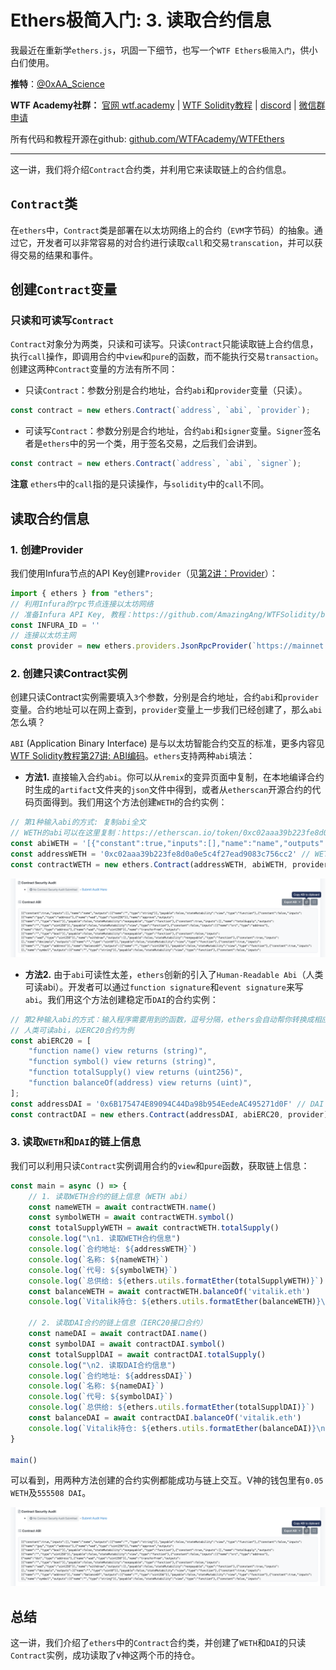 # Ethers极简入门: 3. 读取合约信息

我最近在重新学`ethers.js`，巩固一下细节，也写一个`WTF Ethers极简入门`，供小白们使用。

**推特**：[@0xAA_Science](https://twitter.com/0xAA_Science)

**WTF Academy社群：** [官网 wtf.academy](https://wtf.academy) | [WTF Solidity教程](https://github.com/AmazingAng/WTFSolidity) | [discord](https://discord.gg/5akcruXrsk) | [微信群申请](https://docs.google.com/forms/d/e/1FAIpQLSe4KGT8Sh6sJ7hedQRuIYirOoZK_85miz3dw7vA1-YjodgJ-A/viewform)

所有代码和教程开源在github: [github.com/WTFAcademy/WTFEthers](https://github.com/WTFAcademy/WTFEthers)

-----

这一讲，我们将介绍`Contract`合约类，并利用它来读取链上的合约信息。

## `Contract`类

在`ethers`中，`Contract`类是部署在以太坊网络上的合约（`EVM`字节码）的抽象。通过它，开发者可以非常容易的对合约进行读取`call`和交易`transcation`，并可以获得交易的结果和事件。

## 创建`Contract`变量

### 只读和可读写`Contract`

`Contract`对象分为两类，只读和可读写。只读`Contract`只能读取链上合约信息，执行`call`操作，即调用合约中`view`和`pure`的函数，而不能执行交易`transaction`。创建这两种`Contract`变量的方法有所不同：

- 只读`Contract`：参数分别是合约地址，合约`abi`和`provider`变量（只读）。

```javascript
const contract = new ethers.Contract(`address`, `abi`, `provider`);
```

- 可读写`Contract`：参数分别是合约地址，合约`abi`和`signer`变量。`Signer`签名者是`ethers`中的另一个类，用于签名交易，之后我们会讲到。

```javascript
const contract = new ethers.Contract(`address`, `abi`, `signer`);
```

**注意** `ethers`中的`call`指的是只读操作，与`solidity`中的`call`不同。

## 读取合约信息

### 1. 创建Provider

我们使用Infura节点的API Key创建`Provider`（见[第2讲：Provider](../02_Provider/readme.md)）：
```javascript
import { ethers } from "ethers";
// 利用Infura的rpc节点连接以太坊网络
// 准备Infura API Key, 教程：https://github.com/AmazingAng/WTFSolidity/blob/main/Topics/Tools/TOOL02_Infura/readme.md
const INFURA_ID = ''
// 连接以太坊主网
const provider = new ethers.providers.JsonRpcProvider(`https://mainnet.infura.io/v3/${INFURA_ID}`)
```

### 2. 创建只读Contract实例

创建只读Contract实例需要填入`3`个参数，分别是合约地址，合约`abi`和`provider`变量。合约地址可以在网上查到，`provider`变量上一步我们已经创建了，那么`abi`怎么填？

`ABI` (Application Binary Interface) 是与以太坊智能合约交互的标准，更多内容见[WTF Solidity教程第27讲: ABI编码](https://github.com/AmazingAng/WTFSolidity/blob/main/27_ABIEncode/readme.md)。`ethers`支持两种`abi`填法：

- **方法1.**  直接输入合约`abi`。你可以从`remix`的变异页面中复制，在本地编译合约时生成的`artifact`文件夹的`json`文件中得到，或者从`etherscan`开源合约的代码页面得到。我们用这个方法创建`WETH`的合约实例：

```javascript
// 第1种输入abi的方式: 复制abi全文
// WETH的abi可以在这里复制：https://etherscan.io/token/0xc02aaa39b223fe8d0a0e5c4f27ead9083c756cc2#code
const abiWETH = '[{"constant":true,"inputs":[],"name":"name","outputs":[{"name":"","type":"string"}],"payable":false,"stateMutability":"view",...太长后面省略...';
const addressWETH = '0xc02aaa39b223fe8d0a0e5c4f27ead9083c756cc2' // WETH Contract
const contractWETH = new ethers.Contract(addressWETH, abiWETH, provider)

```


![在Etherscan得到abi](img/3-1.png)



- **方法2.** 由于`abi`可读性太差，`ethers`创新的引入了`Human-Readable Abi`（人类可读abi）。开发者可以通过`function signature`和`event signature`来写`abi`。我们用这个方法创建稳定币`DAI`的合约实例：

```javascript
// 第2种输入abi的方式：输入程序需要用到的函数，逗号分隔，ethers会自动帮你转换成相应的abi
// 人类可读abi，以ERC20合约为例
const abiERC20 = [
    "function name() view returns (string)",
    "function symbol() view returns (string)",
    "function totalSupply() view returns (uint256)",
    "function balanceOf(address) view returns (uint)",
];
const addressDAI = '0x6B175474E89094C44Da98b954EedeAC495271d0F' // DAI Contract
const contractDAI = new ethers.Contract(addressDAI, abiERC20, provider)
```

### 3. 读取`WETH`和`DAI`的链上信息

我们可以利用只读`Contract`实例调用合约的`view`和`pure`函数，获取链上信息：

```javascript
const main = async () => {
    // 1. 读取WETH合约的链上信息（WETH abi）
    const nameWETH = await contractWETH.name()
    const symbolWETH = await contractWETH.symbol()
    const totalSupplyWETH = await contractWETH.totalSupply()
    console.log("\n1. 读取WETH合约信息")
    console.log(`合约地址: ${addressWETH}`)
    console.log(`名称: ${nameWETH}`)
    console.log(`代号: ${symbolWETH}`)
    console.log(`总供给: ${ethers.utils.formatEther(totalSupplyWETH)}`)
    const balanceWETH = await contractWETH.balanceOf('vitalik.eth')
    console.log(`Vitalik持仓: ${ethers.utils.formatEther(balanceWETH)}\n`)

    // 2. 读取DAI合约的链上信息（IERC20接口合约）
    const nameDAI = await contractDAI.name()
    const symbolDAI = await contractDAI.symbol()
    const totalSupplDAI = await contractDAI.totalSupply()
    console.log("\n2. 读取DAI合约信息")
    console.log(`合约地址: ${addressDAI}`)
    console.log(`名称: ${nameDAI}`)
    console.log(`代号: ${symbolDAI}`)
    console.log(`总供给: ${ethers.utils.formatEther(totalSupplDAI)}`)
    const balanceDAI = await contractDAI.balanceOf('vitalik.eth')
    console.log(`Vitalik持仓: ${ethers.utils.formatEther(balanceDAI)}\n`)
}

main()
```

可以看到，用两种方法创建的合约实例都能成功与链上交互。V神的钱包里有`0.05 WETH`及`555508 DAI`。

![成功读取V神WETH和DAI持仓](img/3-1.png)

## 总结

这一讲，我们介绍了`ethers`中的`Contract`合约类，并创建了`WETH`和`DAI`的只读`Contract`实例，成功读取了v神这两个币的持仓。




